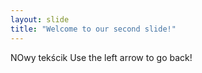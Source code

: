 ```yaml
---
layout: slide
title: "Welcome to our second slide!"
---
```

NOwy tekścik
Use the left arrow to go back!

